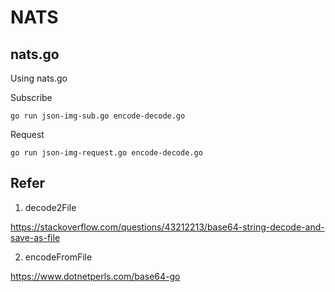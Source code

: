 # NATS


## nats.go

Using nats.go

Subscribe

```
go run json-img-sub.go encode-decode.go
```

Request 

```
go run json-img-request.go encode-decode.go
```

## Refer

1. decode2File

https://stackoverflow.com/questions/43212213/base64-string-decode-and-save-as-file

2. encodeFromFile

https://www.dotnetperls.com/base64-go